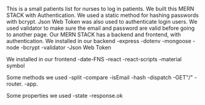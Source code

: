 This is a small patients list for nurses to log in patients. We built this MERN STACK with Authentication. We used a static method for hashing passwords with bcrypt. Json Web Token was also used to authenticate login users. We used validator to make sure the email and password are valid before going to another page. Our MERN STACK has a backend and frontend, with authentication.
We installed in our backend
-express
-dotenv
-mongoose
-node
-bcrypt
-validator
-Json Web Token

We installed in our frontend
-date-FNS
-react
-react-scripts
-material symbol

Some methods we used
-split
-compare
-isEmail
-hash
-dispatch
-GET"/"
-router.
-app.

Some properties we used
-state
-response.ok